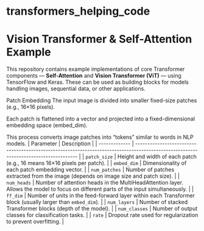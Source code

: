 # transformers_helping_code
# Vision Transformer & Self-Attention Example

This repository contains example implementations of core Transformer components — **Self-Attention** and **Vision Transformer (ViT)** — using TensorFlow and Keras. These can be used as building blocks for models handling images, sequential data, or other applications.

Patch Embedding
The input image is divided into smaller fixed-size patches (e.g., 16×16 pixels).

Each patch is flattened into a vector and projected into a fixed-dimensional embedding space (embed_dim).

This process converts image patches into “tokens” similar to words in NLP models.
| Parameter     | Description                                                                                                                          |
| ------------- | ------------------------------------------------------------------------------------------------------------------------------------ |
| `patch_size`  | Height and width of each patch (e.g., 16 means 16×16 pixels per patch).                                                              |
| `embed_dim`   | Dimensionality of each patch embedding vector.                                                                                       |
| `num_patches` | Number of patches extracted from the image (depends on image size and patch size).                                                   |
| `num_heads`   | Number of attention heads in the MultiHeadAttention layer. Allows the model to focus on different parts of the input simultaneously. |
| `ff_dim`      | Number of units in the feed-forward layer within each Transformer block (usually larger than `embed_dim`).                           |
| `num_layers`  | Number of stacked Transformer blocks (depth of the model).                                                                           |
| `num_classes` | Number of output classes for classification tasks.                                                                                   |
| `rate`        | Dropout rate used for regularization to prevent overfitting.                                                                         |
